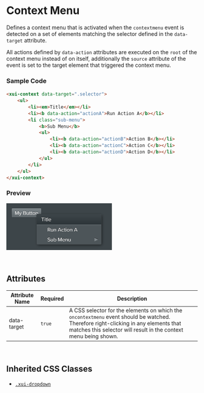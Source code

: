 # Context Menu

Defines a context menu that is activated when the `contextmenu` event is detected on a set of elements matching the selector defined in the `data-target` attribute.

All actions defined by `data-action` attributes are executed on the `root` of the context menu instead of on itself, additionally the `source` attribute of the event is set to the target element that triggered the context menu.

### Sample Code

```html
<xui-context data-target=".selector">
    <ul>
        <li><em>Title</em></li>
        <li><b data-action="actionA">Run Action A</b></li>
        <li class="sub-menu">
            <b>Sub Menu</b>
            <ul>
                <li><b data-action="actionB">Action B</b></li>
                <li><b data-action="actionC">Action C</b></li>
                <li><b data-action="actionD">Action D</b></li>
            </ul>
        </li>
    </ul>
</xui-context>
```

### Preview
![xui-context](./img/xui-context.png)


&nbsp;<br/>
## Attributes

|Attribute Name|Required|Description
|-|-|-
|data-target|`true`|A CSS selector for the elements on which the `oncontextmenu` event should be watched. Therefore right-clicking in any elements that matches this selector will result in the context menu being shown.


&nbsp;<br/>
## Inherited CSS Classes

- [`.xui-dropdown`](./dropdown.md)
